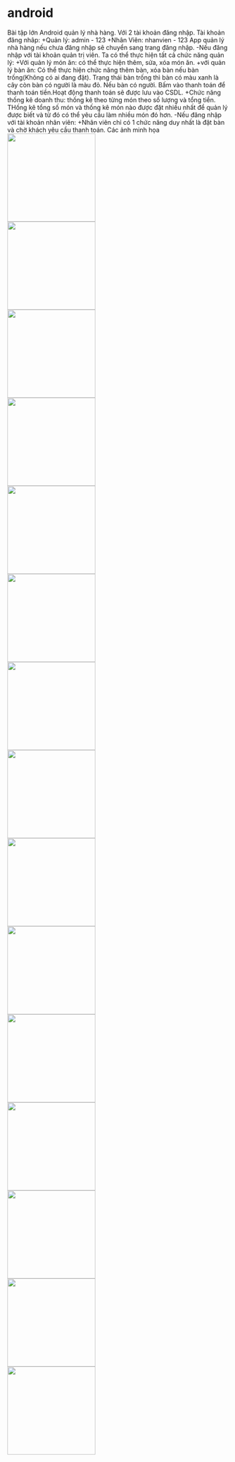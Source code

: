 # android
Bài tập lớn Android quản lý nhà hàng.
Với 2 tài khoản đăng nhập.
Tài khoản đăng nhâp:
+Quản lý: admin - 123
+Nhân Viên: nhanvien - 123
App quản lý nhà hàng nếu chưa đăng nhập sẽ chuyển sang trang đăng nhập.
-Nếu đăng nhập với tài khoản quản trị viên. Ta có thể thực hiện tất cả chức năng quản lý:
  +Với quản lý món ăn: có thể thực hiện thêm, sửa, xóa món ăn.
  +với quản lý bàn ăn: Có thể thực hiện chức năng thêm bàn, xóa bàn nếu bàn trống(Không có ai đang đặt). Trạng thái bàn trống thì bàn có màu xanh là cây còn bàn có người là màu đỏ. Nếu bàn có người. Bấm vào thanh toán để thanh toán tiền.Hoạt động thanh toán sẽ được lưu vào CSDL.
  +Chức năng thống kê doanh thu: thống kê theo từng món theo số lượng và tổng tiền. THống kê tổng số món và thống kê món nào được đặt nhiều nhất để quản lý được biết và từ đó có thể yêu cầu làm nhiều món đó hơn.
-Nếu đăng nhập với tài khoản nhân viên:
  +Nhân viên chỉ có 1 chức năng duy nhất là đặt bàn và chờ khách yêu cầu thanh toán.
Các ảnh minh họa
<img src="https://i.imgur.com/warnP5U.png" height="200"/>
<br/>
<img src="https://i.imgur.com/SjT2gHs.png" height="200" />
<br/>
<img src="https://i.imgur.com/SxbWJGf.png" height="200"/>
<br/>
<img src="https://i.imgur.com/9h6OUfX.png" height="200"/>
<br/>
<img src="https://i.imgur.com/azyScPd.png" height="200"/>
<br/>
<img src="https://i.imgur.com/O96dfpI.png" height="200"/><br/>
<img src="https://i.imgur.com/iZSCf7B.png" height="200"/><br/>
<img src="https://i.imgur.com/1rD24ha.png" height="200"/><br/>
<img src="https://i.imgur.com/nZSRhmV.png" height="200"/><br/>
<img src="https://i.imgur.com/EcOozNi.png" height="200"/><br/>
<img src="https://i.imgur.com/eOLbDZJ.png" height="200"/><br/>
<img src="https://i.imgur.com/J4TQbXO.png" height="200"/><br/>
<img src="https://i.imgur.com/5lT2LvR.png" height="200"/><br/>
<img src="https://i.imgur.com/vz6rF3E.png" height="200"/><br/>
<img src="https://i.imgur.com/warnP5U.png" height="200"/><br/>
